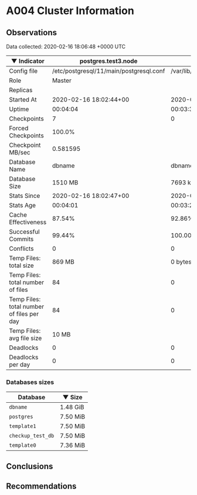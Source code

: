 # A004 Cluster Information #

## Observations ##
Data collected: 2020-02-16 18:06:48 +0000 UTC  

|&#9660;&nbsp;Indicator | postgres.test3.node | postgres.test1.node | postgres.test2.node |
|--------|-------|-------- |-------- |
|Config file |/etc/postgresql/11/main/postgresql.conf|/var/lib/postgresql/11/data1/postgresql.conf|/var/lib/postgresql/11/data2/postgresql.conf|
|Role |Master|<no value>|<no value>|
|Replicas ||<no value>|<no value>|
|Started At |2020-02-16&nbsp;18:02:44+00|2020-02-16 18:02:51+00|2020-02-16 18:02:55+00|
|Uptime |00:04:04|00:03:39|00:03:44|
|Checkpoints |7|0|0|
|Forced Checkpoints |100.0%|<no value>|<no value>|
|Checkpoint MB/sec |0.581595|<no value>|<no value>|
|Database Name |dbname|dbname|dbname|
|Database Size |1510&nbsp;MB|7693 kB|7701 kB|
|Stats Since |2020-02-16&nbsp;18:02:47+00|2020-02-16 18:03:09+00|2020-02-16 18:03:09+00|
|Stats Age |00:04:01|00:03:22|00:03:31|
|Cache Effectiveness |87.54%|92.86%|92.86%|
|Successful Commits |99.44%|100.00%|100.00%|
|Conflicts |0|0|0|
|Temp Files: total size |869&nbsp;MB|0 bytes|0 bytes|
|Temp Files: total number of files |84|0|0|
|Temp Files: total number of files per day |84|0|0|
|Temp Files: avg file size |10&nbsp;MB|<no value>|<no value>|
|Deadlocks |0|0|0|
|Deadlocks per day |0|0|0|


### Databases sizes ###

| Database | &#9660;&nbsp;Size |
|----------|--------|
| `dbname` | 1.48&nbsp;GiB |
| `postgres` | 7.50&nbsp;MiB |
| `template1` | 7.50&nbsp;MiB |
| `checkup_test_db` | 7.50&nbsp;MiB |
| `template0` | 7.36&nbsp;MiB |


## Conclusions ##


## Recommendations ##

